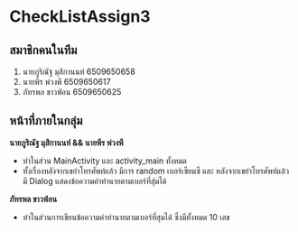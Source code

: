 # CheckListAssign3
## **สมาชิกคนในทีม**
1. นายภูริณัฐ มุสิกานนท์ 6509650658
2. นายพีร พ่วงพี 6509650617
3. ภัทรพล ขาวฟ่อน 6509650625

## **หน้าที่ภายในกลุ่ม**

**นายภูริณัฐ มุสิกานนท์ && นายพีร พ่วงพี**
- ทำในส่วน MainActivity และ activity_main ทั้งหมด
- ทั้งเรื่องหลังจากเขย่าโทรศัพท์แล้ว มีการ random เบอร์เซียมซี และ หลังจากเขย่าโทรศัพท์แล้ว มี Dialog แสดงข้อความคําทํานายตามเบอร์ที่สุ่มได้ 


**ภัทรพล ขาวฟ่อน**
- ทำในส่วนการเขียนข้อความคําทํานายตามเบอร์ที่สุมได้ ซึ่งมีทั้งหมด 10 เลข
